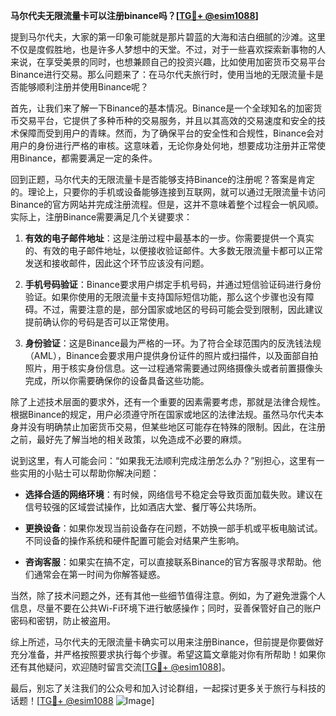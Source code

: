 **马尔代夫无限流量卡可以注册binance吗？[[TG💪+ @esim1088](https://t.me/s/esim1088)]**

提到马尔代夫，大家的第一印象可能就是那片碧蓝的大海和洁白细腻的沙滩。这里不仅是度假胜地，也是许多人梦想中的天堂。不过，对于一些喜欢探索新事物的人来说，在享受美景的同时，也想兼顾自己的投资兴趣，比如使用加密货币交易平台Binance进行交易。那么问题来了：在马尔代夫旅行时，使用当地的无限流量卡是否能够顺利注册并使用Binance呢？

首先，让我们来了解一下Binance的基本情况。Binance是一个全球知名的加密货币交易平台，它提供了多种币种的交易服务，并且以其高效的交易速度和安全的技术保障而受到用户的青睐。然而，为了确保平台的安全性和合规性，Binance会对用户的身份进行严格的审核。这意味着，无论你身处何地，想要成功注册并正常使用Binance，都需要满足一定的条件。

回到正题，马尔代夫的无限流量卡是否能够支持Binance的注册呢？答案是肯定的。理论上，只要你的手机或设备能够连接到互联网，就可以通过无限流量卡访问Binance的官方网站并完成注册流程。但是，这并不意味着整个过程会一帆风顺。实际上，注册Binance需要满足几个关键要求：

1. **有效的电子邮件地址**：这是注册过程中最基本的一步。你需要提供一个真实的、有效的电子邮件地址，以便接收验证邮件。大多数无限流量卡都可以正常发送和接收邮件，因此这个环节应该没有问题。
   
2. **手机号码验证**：Binance要求用户绑定手机号码，并通过短信验证码进行身份验证。如果你使用的无限流量卡支持国际短信功能，那么这个步骤也没有障碍。不过，需要注意的是，部分国家或地区的号码可能会受到限制，因此建议提前确认你的号码是否可以正常使用。

3. **身份验证**：这是Binance最为严格的一环。为了符合全球范围内的反洗钱法规（AML），Binance会要求用户提供身份证件的照片或扫描件，以及面部自拍照片，用于核实身份信息。这一过程通常需要通过网络摄像头或者前置摄像头完成，所以你需要确保你的设备具备这些功能。

除了上述技术层面的要求外，还有一个重要的因素需要考虑，那就是法律合规性。根据Binance的规定，用户必须遵守所在国家或地区的法律法规。虽然马尔代夫本身并没有明确禁止加密货币交易，但某些地区可能存在特殊的限制。因此，在注册之前，最好先了解当地的相关政策，以免造成不必要的麻烦。

说到这里，有人可能会问：“如果我无法顺利完成注册怎么办？”别担心，这里有一些实用的小贴士可以帮助你解决问题：

- **选择合适的网络环境**：有时候，网络信号不稳定会导致页面加载失败。建议在信号较强的区域尝试操作，比如酒店大堂、餐厅等公共场所。
  
- **更换设备**：如果你发现当前设备存在问题，不妨换一部手机或平板电脑试试。不同设备的操作系统和硬件配置可能会对结果产生影响。

- **咨询客服**：如果实在搞不定，可以直接联系Binance的官方客服寻求帮助。他们通常会在第一时间为你解答疑惑。

当然，除了技术问题之外，还有其他一些细节值得注意。例如，为了避免泄露个人信息，尽量不要在公共Wi-Fi环境下进行敏感操作；同时，妥善保管好自己的账户密码和密钥，防止被盗用。

综上所述，马尔代夫的无限流量卡确实可以用来注册Binance，但前提是你要做好充分准备，并严格按照要求执行每个步骤。希望这篇文章能对你有所帮助！如果你还有其他疑问，欢迎随时留言交流[[TG💪+ @esim1088](https://t.me/s/esim1088)]。

最后，别忘了关注我们的公众号和加入讨论群组，一起探讨更多关于旅行与科技的话题！[[TG💪+ @esim1088](https://t.me/s/esim1088) ![Image](https://i.postimg.cc/4NQfJmqS/Snipaste-2025-05-13-00-14-12.png)]